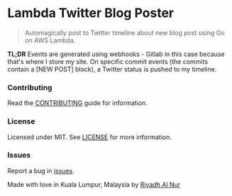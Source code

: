 Lambda Twitter Blog Poster  
=================  
> Automagically post to Twitter timeline about new blog post using Go on AWS Lambda.  

**TL;DR** Events are generated using webhooks - Gitlab in this case because that's where I store my site. On specific commit events (the commits contain a [NEW POST] block), a Twitter status is pushed to my timeline.  

### Contributing  
Read the [CONTRIBUTING](CONTRIBUTING.md) guide for information.  

### License  
Licensed under MIT. See [LICENSE](LICENSE) for more information.  

### Issues  
Report a bug in [issues](https://github.com/riyadhalnur/lambda-twitter-blog-hook/issues).   

Made with love in Kuala Lumpur, Malaysia by [Riyadh Al Nur](https://verticalaxisbd.com)

